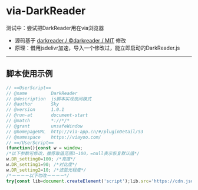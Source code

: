 # via-DarkReader
测试中：尝试把DarkReader用在via浏览器
- 源码基于 [darkreader / ©darkreader / MIT](https://github.com/darkreader/darkreader) 修改
- 原理：借用jsdelivr加速，导入一个修改过，能立即启动的DarkReader.js

-----

## 脚本使用示例
```javascript
// ==UserScript==
// @name         DarkReader
// @description  js脚本实现夜间模式
// @author       Sky
// @version      1.0.1
// @run-at       document-start
// @match        *://*/*
// @grant        unsafeWindow
// @homepageURL  http://via-app.cn/#/pluginDetail/53
// @namespace    https://viayoo.com/
// ==/UserScript==
(function(){const w = window;
/*以下参数可修改，推荐取值范围1~100，=null表示恢复默认值*/
w.DR_setting0=100; /*亮度*/
w.DR_setting1=90; /*对比度*/
w.DR_setting2=10; /*滤蓝光程度*/
/*－－－－以下勿改－－－－*/
try{const lib=document.createElement('script');lib.src='https://cdn.jsdelivr.net/gh/IlysvlVEizbr/via-DarkReader@1.0.1/DarkReader.js';lib.defer=true;document.body.append(lib);}catch(err){console.log('DarkReader：',err);}})();
```
